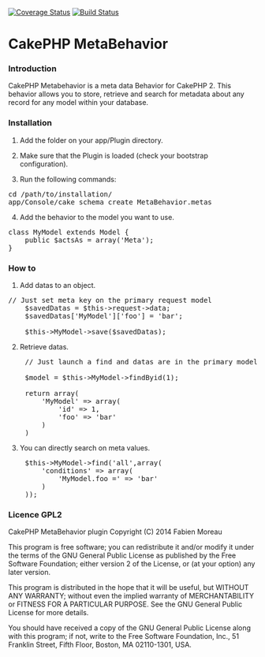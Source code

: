 [![Coverage Status](https://coveralls.io/repos/p0lym0rphik/cakephp-metabehavior/badge.png)](https://coveralls.io/r/p0lym0rphik/cakephp-metabehavior)
[![Build Status](https://travis-ci.org/p0lym0rphik/cakephp-metabehavior.svg?branch=master)](https://travis-ci.org/p0lym0rphik/cakephp-metabehavior)

CakePHP MetaBehavior
====================

### Introduction

CakePHP Metabehavior is a meta data Behavior for CakePHP 2. 
This behavior allows you to store, retrieve and search for metadata about any record for any model within your database. 

### Installation

1. Add the folder on your app/Plugin directory.

2. Make sure that the Plugin is loaded (check your bootstrap configuration).

3. Run the following commands:
<pre>
cd /path/to/installation/
app/Console/cake schema create MetaBehavior.metas
</pre>

4. Add the behavior to the model you want to use.
<pre>
class MyModel extends Model {
	public $actsAs = array('Meta');
}</pre>

### How to 

1. Add datas to an object.
<pre>
// Just set meta key on the primary request model
	$savedDatas = $this->request->data;
	$savedDatas['MyModel']['foo'] = 'bar';
	
	$this->MyModel->save($savedDatas);
</pre>

2. Retrieve datas.
<pre>
	// Just launch a find and datas are in the primary model.

	$model = $this->MyModel->findByid(1);
	
	return array(
		'MyModel' => array(
			'id' => 1,
			'foo' => 'bar'
		)
	)	
</pre>

3. You can directly search on meta values.
<pre>
	$this->MyModel->find('all',array(
		'conditions' => array(
			'MyModel.foo =' => 'bar'
		)
	));
</pre>

### Licence GPL2

CakePHP MetaBehavior plugin
Copyright (C) 2014  Fabien Moreau

This program is free software; you can redistribute it and/or
modify it under the terms of the GNU General Public License
as published by the Free Software Foundation; either version 2
of the License, or (at your option) any later version.

This program is distributed in the hope that it will be useful,
but WITHOUT ANY WARRANTY; without even the implied warranty of
MERCHANTABILITY or FITNESS FOR A PARTICULAR PURPOSE.  See the
GNU General Public License for more details.

You should have received a copy of the GNU General Public License
along with this program; if not, write to the Free Software
Foundation, Inc., 51 Franklin Street, Fifth Floor, Boston, MA  02110-1301, USA.

